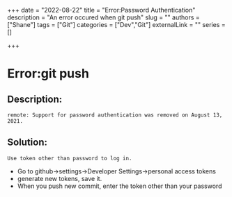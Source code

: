 +++
date = "2022-08-22"
title = "Error:Password Authentication"
description = "An error occured when git push"
slug = ""
authors = ["Shane"]
tags = ["Git"]
categories = ["Dev","Git"]
externalLink = ""
series = []

+++
# Error:git push
## Description:
    remote: Support for password authentication was removed on August 13, 2021.
## Solution:
    Use token other than password to log in.
* Go to github->settings->Developer Settings->personal access tokens
* generate new tokens, save it.
* When you push new commit, enter the token other than your password
